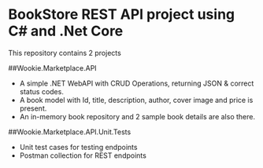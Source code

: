BookStore REST API project using C# and .Net Core
==============================
This repository contains 2 projects

##Wookie.Marketplace.API
* A simple .NET WebAPI with CRUD Operations, returning JSON & correct status codes.
* A book model with Id, title, description, author, cover image and price is present.
* An in-memory book repository and 2 sample book details are also there.

##Wookie.Marketplace.API.Unit.Tests
* Unit test cases for testing endpoints
* Postman collection for REST endpoints